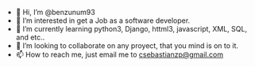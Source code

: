- 👋 Hi, I’m @benzunum93
- 👀 I’m interested in get a Job as a software developer.
- 🌱 I’m currently learning python3, Django, httml3, javascript, XML, SQL, and etc..
- 💞️ I’m looking to collaborate on any proyect, that you mind is on to it.
- 📫 How to reach me, just email me to csebastianzp@gmail.com

<!---
benzunum93/benzunum93 is a ✨ special ✨ repository because its `README.md` (this file) appears on your GitHub profile.
You can click the Preview link to take a look at your changes.
--->
